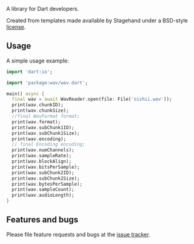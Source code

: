 A library for Dart developers.

Created from templates made available by Stagehand under a BSD-style
[license](https://github.com/dart-lang/stagehand/blob/master/LICENSE).

## Usage

A simple usage example:

```dart
import 'dart:io';

import 'package:wav/wav.dart';

main() async {
  final wav = await WavReader.open(file: File('oishii.wav'));
  print(wav.chunkID);
  print(wav.chunkSize);
  //final WavFormat format;
  print(wav.format);
  print(wav.subChunk1ID);
  print(wav.subChunk1Size);
  print(wav.encoding);
  // final Encoding encoding;
  print(wav.numChannels);
  print(wav.sampleRate);
  print(wav.blockAlign);
  print(wav.bitsPerSample);
  print(wav.subChunk2ID);
  print(wav.subChunk2Size);
  print(wav.bytesPerSample);
  print(wav.sampleCount);
  print(wav.audioLength);
}
```

## Features and bugs

Please file feature requests and bugs at the [issue tracker][tracker].

[tracker]: http://example.com/issues/replaceme

